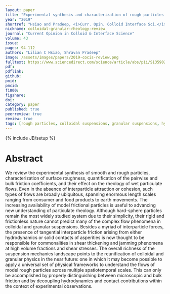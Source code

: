```yaml
---
layout: paper
title: "Experimental synthesis and characterization of rough particles for rheology"
year: "2019"
shortref: "Hsiao and Pradeep, <i>Curr. Opin. Colloid Interface Sci.</i> 2019"
nickname: colloidal-granular-rheology-review
journal: "Current Opinion in Colloid & Interface Science"
volume: 43
issue: 
pages: 94-112
authors: "Lilian C Hsiao, Shravan Pradeep"
image: /assets/images/papers/2019-cocis-review.png
fulltext: https://www.sciencedirect.com/science/article/abs/pii/S1359029419300081?via%3Dihub
pdf: 
pdflink: 
github: 
pmid: 
pmcid: 
f1000: 
figshare: 
doi: 
category: paper
published: true
peerreview: true
review: true
tags: [rough particles, colloidal suspensions, granular suspensions, hydrodynamics, friction, rheology]
---
```

{% include JB/setup %}

# Abstract 

We review the experimental synthesis of smooth and rough particles, characterization of surface roughness, quantification of the pairwise and bulk friction coefficients, and their effect on the rheology of wet particulate flows. Even in the absence of interparticle attraction or cohesion, such types of flows are broadly ubiquitous, spanning enormous length scales ranging from consumer and food products to earth movements. The increasing availability of model frictional particles is useful to advancing new understanding of particulate rheology. Although hard-sphere particles remain the most widely studied system due to their simplicity, their rigid and frictionless nature cannot predict many of the complex flow phenomena in colloidal and granular suspensions. Besides a myriad of interparticle forces, the presence of tangential interparticle friction arising from either hydrodynamics or solid contacts of asperities is now thought to be responsible for commonalities in shear thickening and jamming phenomena at high volume fractions and shear stresses. The overall richness of the suspension mechanics landscape points to the reunification of colloidal and granular physics in the near future: one in which it may become possible to apply a universal set of physical frameworks to understand the flows of model rough particles across multiple spatiotemporal scales. This can only be accomplished by properly distinguishing between microscopic and bulk friction and by decoupling hydrodynamics and contact contributions within the context of experimental observations.


